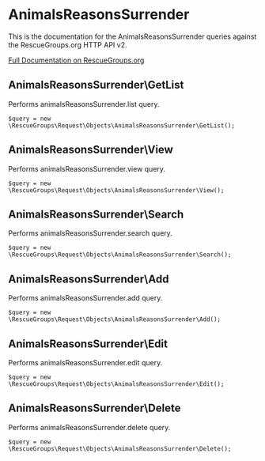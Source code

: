 # AnimalsReasonsSurrender

This is the documentation for the AnimalsReasonsSurrender queries against the RescueGroups.org HTTP API v2.

[Full Documentation on RescueGroups.org](https://userguide.rescuegroups.org/display/APIDG/Object+definitions#Objectdefinitions-)

## AnimalsReasonsSurrender\GetList

Performs animalsReasonsSurrender.list query.

    $query = new \RescueGroups\Request\Objects\AnimalsReasonsSurrender\GetList();


## AnimalsReasonsSurrender\View

Performs animalsReasonsSurrender.view query.

    $query = new \RescueGroups\Request\Objects\AnimalsReasonsSurrender\View();


## AnimalsReasonsSurrender\Search

Performs animalsReasonsSurrender.search query.

    $query = new \RescueGroups\Request\Objects\AnimalsReasonsSurrender\Search();


## AnimalsReasonsSurrender\Add

Performs animalsReasonsSurrender.add query.

    $query = new \RescueGroups\Request\Objects\AnimalsReasonsSurrender\Add();


## AnimalsReasonsSurrender\Edit

Performs animalsReasonsSurrender.edit query.

    $query = new \RescueGroups\Request\Objects\AnimalsReasonsSurrender\Edit();


## AnimalsReasonsSurrender\Delete

Performs animalsReasonsSurrender.delete query.

    $query = new \RescueGroups\Request\Objects\AnimalsReasonsSurrender\Delete();


